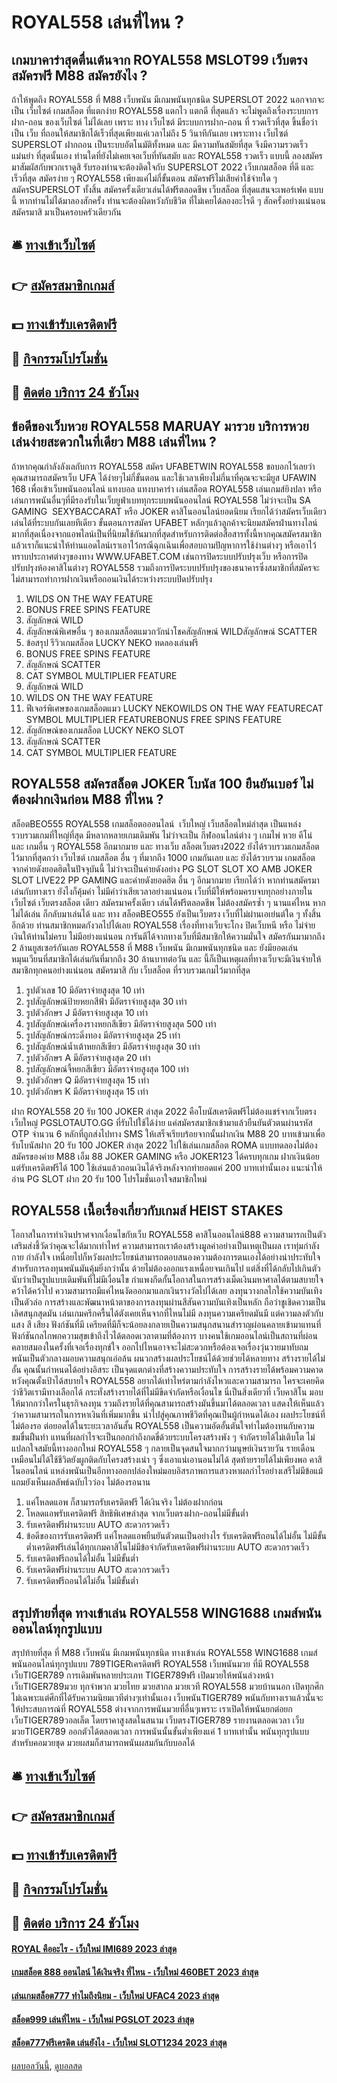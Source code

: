 # ROYAL558 เล่นที่ไหน ?
## เกมบาคาร่าสุดตื่นเต้นจาก ROYAL558 MSLOT99 เว็บตรงสมัครฟรี M88 สมัครยังไง ?
ถ้าให้พูดถึง ROYAL558 ที่ M88 เว็บพนัน มีเกมพนันทุกชนิด SUPERSLOT 2022 นอกจากจะเป็น เว็บไซต์ เกมสล็อต ที่แตกง่าย ROYAL558 แตกไว แตกดี ที่สุดแล้ว จะไม่พูดถึงเรื่องระบบการฝาก-ถอน ของเว็บไซต์ ไม่ได้เลย เพราะ ทาง เว็บไซต์ มีระบบการฝาก-ถอน ที่ รวดเร็วที่สุด ขึ้นชื่อว่าเป็น เว็บ ที่ถอนให้สมาชิกได้เร็วที่สุดเพียงแค่เวลาไม่ถึง 5 วินาทีกันเลย เพราะทาง เว็บไซต์ SUPERSLOT ฝากถอน เป็นระบบอัตโนมัติทั้งหมด และ มีความทันสมัยที่สุด จึงมีความรวดเร็ว แม่นยำ ที่สุดนั้นเอง ท่านใดที่ยังไม่เคยเจอเว็บที่ทันสมัย และ ROYAL558 รวดเร็ว แบบนี้ ลองสมัครมาสัมผัสกับพวกเราดูสิ รับรองท่านจะต้องติดใจกับ SUPERSLOT 2022 เว็บเกมสล็อต ที่ดี และ เร็วที่สุด สมัครง่าย ๆ ROYAL558 เพียงแค่ไม่กี่ขั้นตอน สมัครฟรีไม่เสียค่าใช้จ่ายใด ๆ สมัครSUPERSLOT ทั้งสิ้น สมัครครั้งเดียวเล่นได้ฟรีตลอดชีพ เว็บสล็อต ที่สุดแสนจะเพอร์เฟค แบบนี้ หากท่านไม่ได้มาลองสักครั้ง ท่านจะต้องผิดหวังกับชีวิต ที่ไม่เคยได้ลองอะไรดี ๆ สักครั้งอย่างแน่นอน สมัครมาสิ มาเป็นครอบครัวเดียวกัน

## 🛎 [ทางเข้าเว็บไซต์](https://bit.ly/3SdLNi2)
## 👉 [สมัครสมาชิกเกมส์](https://bit.ly/3SdLNi2)
## 💵 [ทางเข้ารับเครดิตฟรี](https://bit.ly/3dyRKHj)
## 👑 [กิจกรรมโปรโมชั่น](https://bit.ly/3dyRKHj)
## 📱 [ติดต่อ บริการ 24 ชัวโมง](https://bit.ly/3dyRKHj)

## ข้อดีของเว็บหวย ROYAL558 MARUAY มารวย บริการหวยเล่นง่ายสะดวกในที่เดียว M88 เล่นที่ไหน ?
ถ้าหากคุณกำลังลังเลกับการ ROYAL558 สมัคร UFABETWIN ROYAL558 ขอบอกไว้เลยว่าคุณสามารถสมัครเว็บ UFA ได้ง่ายๆไม่กี่ขั้นตอน และใช้เวลาเพียงไม่กี่นาที่คุณจะจะมียูส UFAWIN 168 เพื่อเข้าเว็บพนันออนไลน์ แทงบอล แทงบาคาร่า เล่นสล็อต ROYAL558 เล่นเกมส์ยิงปลา หรือเล่นการพนันอื่นๆที่มีรองรับในเว็บยูฟ่าเบททุกระบบพนันออนไลน์ ROYAL558 ไม่ว่าจะเป็น SA GAMING  SEXYBACCARAT หรือ JOKER คาสิโนออนไลน์ยอดนิยม เรียกได้ว่าสมัครเว็บเดียวเล่นได้ที่ระบบกันเลยทีเดียว
ขั้นตอนการสมัคร UFABET หลักๆแล้วลูกค้าจะนิยมสมัครฝ่านทางไลน์มากที่สุดเนื่องจากแอพไลน์เป็นที่นิยมใช้กันมากที่สุดสำหรับการติดต่อสื่อสารทั้งนี้หากคุณสมัครสมาชิกแล้วเราก็แนะนำให้ท่านแอดไลน์เราเอาไว้กรณีฉุกเฉินเพื่อสอบถามปัญหาการใช้ง่านต่างๆ หรือเอาไว้ทราบประกาศต่างๆของทาง WWW.UFABET.COM เช่นการปิดระบบปรับปรุงเว็บ หรือการปิดปรับปรุงห้องคาสิโนต่างๆ ROYAL558 รวมถึงการปิดระบบปรับปรุงของธนาคารซึ่งสมาชิกที่สมัครจะไม่สามารถทำการฝากเงินหรือถอนเงินได้ระหว่างระบบปิดปรับปรุง
1. WILDS ON THE WAY FEATURE
2. BONUS FREE SPINS FEATURE
3. สัญลักษณ์ WILD
4. สัญลักษณ์พิเศษอื่น ๆ ของเกมสล็อตแมวกวักนำโชคสัญลักษณ์ WILDสัญลักษณ์ SCATTER
5. ข้อสรุป รีวิวเกมสล็อต LUCKY NEKO ทดลองเล่นฟรี
6. BONUS FREE SPINS FEATURE
7. สัญลักษณ์ SCATTER
8. CAT SYMBOL MULTIPLIER FEATURE
9. สัญลักษณ์ WILD
10. WILDS ON THE WAY FEATURE
11. ฟีเจอร์พิเศษของเกมสล็อตแมว LUCKY NEKOWILDS ON THE WAY FEATURECAT SYMBOL MULTIPLIER FEATUREBONUS FREE SPINS FEATURE
12. สัญลักษณ์ของเกมสล็อต LUCKY NEKO SLOT
13. สัญลักษณ์ SCATTER
14. CAT SYMBOL MULTIPLIER FEATURE

## ROYAL558 สมัครสล็อต JOKER โบนัส 100 ยืนยันเบอร์ ไม่ต้องฝากเงินก่อน M88 ที่ไหน ?
สล็อตBEO555 ROYAL558 เกมสล็อตอออนไลน์  เว็บใหญ่ เว็บสล็อตใหม่ล่าสุด เป็นแหล่งรวบรวมเกมที่ใหญ่ที่สุด มีหลากหลายเกมเดิมพัน ไม่ว่าจะเป็น กีฬออนไลน์ต่าง ๆ เกมไพ่ หวย คีโน่ และ เกมอื่น ๆ ROYAL558 อีกมากมาย และ ทางเว็บ สล็อตเว็บตรง2022 ยังได้รวบรวมเกมสล็อตไว้มากที่สุดกว่า เว็บไซต์ เกมสล็อต อื่น ๆ ที่มากถึง 1000 เกมกันเลย และ ยังได้รวบรวม เกมสล็อต จากค่ายดังยอดฮิตในปัจจุบันนี้ ไม่ว่าจะเป็นค่ายดังอย่าง PG SLOT SLOT XO AMB JOKER SLOT LIVE22 PP GAMING และค่ายดังยอดฮิต อื่น ๆ อีกมากมาย เรียกได้ว่า หากท่านสมัครมาเล่นกับทางเรา ยังไงก็คุ้มค่า ไม่มีคำว่าเสียเวลาอย่างแน่นอน เว็บที่มีให้พร้อมครบจบทุกอย่างภายใน เว็บไซต์ เว็บตรงสล็อต เดียว สมัครมาครั้งเดียว เล่นได้ฟรีตลอดชีพ ไม่ต้องสมัครซ้ำ ๆ นานแค่ไหน หากไม่ได้เล่น ก็กลับมาเล่นได้ และ ทาง สล็อตBEO555 ยังเป็นเว็บตรง เว็บที่ไม่ผ่านเอเย่นต์ใด ๆ ทั้งสิ้น อีกด้วย ท่านสมาชิกหมดกังวลไปได้เลย ROYAL558 เรื่องที่ทางเว็บจะโกง ปิดเว็บหนี หรือ ไม่จ่ายเงินให้ท่านไม่ครบ ไม่มีอย่างแน่นอน การันตีได้จากทางเว็บที่มีสมาชิกให้ความมั่นใจ สมัครกันมามากถึง 2 ล้านยูสเซอร์กันเลย ROYAL558 ที่ M88 เว็บพนัน มีเกมพนันทุกชนิด และ ยังมียอดเล่นหมุนเวียนที่สมาชิกได้เล่นกันที่มากถึง 30 ล้านบาทต่อวัน และ นี้ก็เป็นเหตุผลที่ทางเว็บจะมีเงินจ่ายให้สมาชิกทุกคนอย่างแน่นอน สมัครมาสิ กับ เว็บสล็อต ที่รวบรวมเกมไว้มากที่สุด
1. รูปตัวเลข 10 มีอัตราจ่ายสูงสุด 10 เท่า
2. รูปสัญลักษณ์ป้ายหยกสีฟ้า มีอัตราจ่ายสูงสุด 30 เท่า
3. รูปตัวอักษร J มีอัตราจ่ายสูงสุด 10 เท่า
4. รูปสัญลักษณ์เครื่องรางหยกสีเขียว มีอัตราจ่ายสูงสุด 500 เท่า
5. รูปสัญลักษณ์กระดิ่งทอง มีอัตราจ่ายสูงสุด 25 เท่า
6. รูปสัญลักษณ์น้ำเต้าหยกสีเขียว มีอัตราจ่ายสูงสุด 30 เท่า
7. รูปตัวอักษร A มีอัตราจ่ายสูงสุด 20 เท่า
8. รูปสัญลักษณ์จี้หยกสีเขียว มีอัตราจ่ายสูงสุด 100 เท่า
9. รูปตัวอักษร Q มีอัตราจ่ายสูงสุด 15 เท่า
10. รูปตัวอักษร K มีอัตราจ่ายสูงสุด 15 เท่า

ฝาก ROYAL558 20 รับ 100 JOKER ล่าสุด 2022 คือโบนัสเครดิตฟรีไม่ต้องแชร์จากเว็บตรงเว็บใหญ่ PGSLOTAUTO.GG ที่รับไปใช้ได้ง่าย แค่สมัครสมาชิกเข้ามาแล้วยืนยันตัวตนผ่านรหัส OTP จำนวน 6 หลักที่ถูกส่งไปทาง SMS ให้เสร็จเรียบร้อยจากนั้นฝากเงิน M88 20 บาทเข้ามาเพื่อรับโบนัสฝาก 20 รับ 100 JOKER ล่าสุด 2022 ไปใช้เล่นเกมสล็อต ROMA แบบทดลองไม่ต้องสมัครของค่าย M88 เอ็ม 88 JOKER GAMING หรือ JOKER123 ได้ครบทุกเกม ฝากเงินน้อยแต่รับเครดิตฟรีได้ 100 ใช้เล่นแล้วถอนเงินได้จริงหลังจากทำยอดแค่ 200 บาทเท่านั้นเอง
แนะนำให้อ่าน PG SLOT ฝาก 20 รับ 100 โปรโมชั่นเอาใจสมาชิกใหม่

## ROYAL558 เนื้อเรื่องเกี่ยวกับเกมส์ HEIST STAKES
โอกาสในการทำเงินปราศจากเงื่อนไขกับเว็บ ROYAL558 คาสิโนออนไลน์888 ความสามารถเป็นตัวเสริมส่งชี้วัดว่าคุณจะได้มากเท่าไหร่ ความสามารถเราต้องสร้างมูลค่าอย่างเป็นเหตุเป็นผล เราทุ่มกำลังกาย กำลังใจ เหนื่อยไปก็หวังผลประโยชน์สามารถตอบสนองความต้องการตนเองได้อย่างน่าประทับใจ สำหรับการลงทุนพนันมันคุ้มยิ่งกว่านั้น ด้วยไม่ต้องออกแรงเหนื่อยจนเกินไป แต่สิ่งที่ได้กลับไปเกินตัว นับว่าเป็นรูปแบบเดิมพันที่ไม่มีเงื่อนไข กำแพงกีดกั้นโอกาสในการสร้างเม็ดเงินมหาศาลได้ตามสบายใจ คว้าได้คว้าไป ความสามารถมีแค่ไหนงัดออกมาแลกเงินรางวัลไปได้เลย
ลงทุนวางกลไกใช้ความบันเทิงเป็นตัวล่อ การสร้างและพัฒนาหน้าตาของการลงทุนผ่านสีสันความบันเทิงเป็นหลัก ถือว่าชูเชิดความเป็นเลิศสนุกสุดมัน เล่นเกมครึกครื้นได้ตังเคยเห็นจากที่ไหนไม่มี ลงทุนความเครียดมันมี แต่ความลงตัวกับแสง สี เสียง ฟังก์ชันที่มี เครียดที่มีก็จะน้อยลงกลายเป็นความสนุกสนานสำราญผ่อนคลายเข้ามาแทนที่ ฟังก์ชันกลไกพกความสุขเข้าถึงไวได้ตลอดเวลาตามที่ต้องการ บางคนใช้เกมออนไลน์เป็นสถานที่ผ่อนคลายสมองในครั้งที่เจอเรื่องทุกข์ใจ ออกไปไหนอาจจะไม่สะดวกหรือต้องเจอเรื่องวุ่นวายมาทับถม พนันเป็นตัวกลางมอบความสนุกเอ่อล้น ผนวกสร้างผลประโยชน์ได้ด้วยช่วยได้หลายทาง
สร้างรายได้ไม่อั้น คุณนั้นกำหนดได้อย่างอิสระ เป็นจุดแตกต่างที่สร้างความประทับใจ การสร้างรายได้พร้อมความคาดหวังคุณตั้งเป้าได้สบายใจ ROYAL558 อยากได้เท่าไหร่ตามกำลังไหวและความสามารถ ใครจะเคยคิดว่าชีวิตเรามีทางเลือกได้ กระทั่งสร้างรายได้ที่ไม่มีขีดจำกัดหรือเงื่อนไข นี่เป็นสิ่งเดียวที่ เว็บคาสิโน มอบให้มากกว่าใครในธุรกิจลงทุน รวมถึงรายได้ที่คุณสามารถสร้างมันขึ้นมาได้ตลอดเวลา แสดงให้เห็นแล้วว่าความสามารถในการหาเงินที่เพิ่มมากขึ้น นำไปสู่คุณภาพชีวิตที่คุณเป็นผู้กำหนดได้เอง
ผลประโยชน์ที่ไม่ต้องรอ ต่อยอดได้ในระยะเวลาอันสั้น ROYAL558 เป็นความอัดอั้นตันใจทำไมต้องทนกับความขมขื่นฝืนทำ แทนที่ผลกำไรจะเป็นกอกกำถึงกดขี่ด้วยระบบโครงสร้างพัง ๆ จำกัดรายได้ไม่เติบโต ไม่แปลกใจสมัยนี้ทางออกใหม่ ROYAL558 ๆ กลายเป็นจุดสนใจมากกว่ามนุษย์เงินรายวัน รายเดือน เหมือนไม่ได้ใช้ชีวิตยังผูกติดกับโครงสร้างเน่า ๆ ซึ่งเอาแน่เอานอนไม่ได้ สุดท้ายรายได้ไม่เพียงพอ คาสิโนออนไลน์ แหล่งพนันเป็นอีกทางออกปล่องใหม่มอบอิสรภาพการแสวงหาผลกำไรอย่างเสรีไม่มีข้อแม้ แถมยังเห็นผลลัพธ์ฉบับไวว่อง ไม่ต้องรอนาน
1. แค่โหลดแอพ ก็สามารถรับเครดิตฟรี ได้เงินจริง ไม่ต้องฝากก่อน
2. โหลดแอพรับเครดิตฟรี สิทธิพิเศษล่าสุด จากเว็บตรงฝาก-ถอนไม่มีขั้นต่ำ
3. รับเครดิตฟรีผ่านระบบ AUTO สะดวกรวดเร็ว
4. ข้อดีของการรับเครดิตฟรี แค่โหลดแอพยืนยันตัวตนเป็นอย่างไร รับเครดิตฟรีถอนได้ไม่อั้น ไม่มีขั้นต่ำเครดิตฟรีเล่นได้ทุกเกมคาสิโนไม่มีข้อจำกัดรับเครดิตฟรีผ่านระบบ AUTO สะดวกรวดเร็ว
5. รับเครดิตฟรีถอนได้ไม่อั้น ไม่มีขั้นต่ำ
6. รับเครดิตฟรีผ่านระบบ AUTO สะดวกรวดเร็ว
7. รับเครดิตฟรีถอนได้ไม่อั้น ไม่มีขั้นต่ำ

## สรุปท้ายที่สุด ทางเข้าเล่น ROYAL558 WING1688 เกมส์พนันออนไลน์ทุกรูปแบบ
สรุปท้ายที่สุด ที่ M88 เว็บพนัน มีเกมพนันทุกชนิด ทางเข้าเล่น ROYAL558 WING1688 เกมส์พนันออนไลน์ทุกรูปแบบ 789TIGERเครดิตฟรี ROYAL558 เว็บพนันมวย ที่มี ROYAL558 เว็บTIGER789 การเดิมพันหลายประเภท TIGER789ฟรี เปิดมวยให้พนันล่วงหน้า เว็บTIGER789มวย ทุกจำพวก มวยไทย มวยสากล มวยเวที ROYAL558 มวยบ้านนอก เปิดทุกศึกไม่เฉพาะแต่ศึกที่ได้รับความนิยมเวทีต่างๆเท่านั้นเอง เว็บพนันTIGER789 พนันกับทางเราแล้วนั้นจะให้ประสบการณ์ที่ ROYAL558 ต่างจากการพนันมวยที่อื่นๆเพราะ เราเปิดให้พนันยกต่อยก เว็บTIGER789วอลเล็ต โดยราคาสูงสดในสนาม เว็บตรงTIGER789 รายงานตลอดเวลา เว็บมวยTIGER789 ออกตัวได้ตลอดเวลา การพนันนั้นขั้นต่ำเพียงแค่ 1 บาทเท่านั้น พนันทุกรูปแบบ สำหรับคอมวยชุด มวยผสมก็สามารถพนันผสมกันกับบอลได้

## 🛎 [ทางเข้าเว็บไซต์](https://bit.ly/3SdLNi2)
## 👉 [สมัครสมาชิกเกมส์](https://bit.ly/3SdLNi2)
## 💵 [ทางเข้ารับเครดิตฟรี](https://bit.ly/3dyRKHj)
## 👑 [กิจกรรมโปรโมชั่น](https://bit.ly/3dyRKHj)
## 📱 [ติดต่อ บริการ 24 ชัวโมง](https://bit.ly/3dyRKHj)

#### [ROYAL คืออะไร - เว็บใหม่ IMI689 2023 ล่าสุด](https://atom.io/themes/royal%20คืออะไร%20-%20เว็บใหม่%20imi689%202023%20ล่าสุด)
#### [เกมสล็อต 888 ออนไลน์ ได้เงินจริง ที่ไหน - เว็บใหม่ 460BET 2023 ล่าสุด](https://atom.io/themes/เกมสล็อต%20888%20ออนไลน์%20ได้เงินจริง%20ที่ไหน%20-%20เว็บใหม่%20460bet%202023%20ล่าสุด)
#### [เล่นเกมสล็อต777 ทำไมถึงนิยม - เว็บใหม่ UFAC4 2023 ล่าสุด](https://atom.io/themes/เล่นเกมสล็อต777%20ทำไมถึงนิยม%20-%20เว็บใหม่%20ufac4%202023%20ล่าสุด)
#### [สล็อต999 เล่นที่ไหน - เว็บใหม่ PGSLOT 2023 ล่าสุด](https://atom.io/themes/สล็อต999%20เล่นที่ไหน%20-%20เว็บใหม่%20pgslot%202023%20ล่าสุด)
#### [สล็อต777ฟรีเครดิต เล่นยังไง - เว็บใหม่ SLOT1234 2023 ล่าสุด](https://atom.io/themes/สล็อต777ฟรีเครดิต%20เล่นยังไง%20-%20เว็บใหม่%20slot1234%202023%20ล่าสุด)

[ผลบอลวันนี้](https://siamsport.tv "ผลบอลวันนี้"), [ดูบอลสด](https://siamsport.tv/ดูบอลสด "ดูบอลสด")